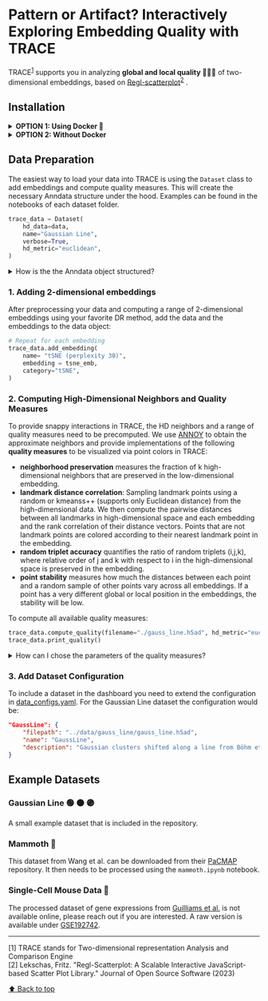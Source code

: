 # Pattern or Artifact? Interactively Exploring Embedding Quality with TRACE

TRACE<sup>[1](#trace)</sup> supports you in analyzing **global and local quality 🕵🏽‍♀️** of two-dimensional embeddings, based on [Regl-scatterplot](https://github.com/flekschas/regl-scatterplot)<sup>[2](#regl_citation)</sup> .


## Installation

<details>
<summary><b>OPTION 1: Using Docker 🐋</b></summary>

Make sure you have [Docker Compose](https://docs.docker.com/compose/install/) installed. Then build the container that includes the backend and frontend.

First you might need to install [docker-compose](https://docs.docker.com/compose/install/).

```bash
docker-compose build
docker-compose up
```
This will mount the /frontend, /backend, and /data directories into the repective containers. 

Open [http://localhost:3000](http://localhost:3000) with your browser to see the result.

</details>

<details>
<summary><b>OPTION 2: Without Docker</b></summary>

#### Required packages
**Backend**: Install the required python packages for the backend, tested with Python 3.11 from `backend/pip_requirements.txt` or `backend/conda_requirements.yaml`. 

**Frontend**: Install the packages in `frontend/package.json` using e.g. `npm install`.

First, start the backend within the right python evironment:
```bash
conda activate backend_env/
python main.py
# or
python -m uvicorn main:app --reload
```

Then start the frontend development server:
```bash
npm run dev
```
Open [http://localhost:3000](http://localhost:3000) with your browser to see the result.

</details>

## Data Preparation

The easiest way to load your data into TRACE is using the `Dataset` class to add embeddings and compute quality measures. This will create the necessary Anndata structure under the hood. Examples can be found in the notebooks of each dataset folder. 

```python
trace_data = Dataset(
    hd_data=data,
    name="Gaussian Line",
    verbose=True,
    hd_metric="euclidean",
)
```

<details>
<summary>How is the the Anndata object structured?</summary>

The TRACE backend can load data structured in the [Anndata](https://anndata.readthedocs.io/en/latest/tutorials/notebooks/getting-started.html) format. It includes the following fields:

* `adata.X` high-dimensional data
* [optional] `adata.obs`: dataframe with metadata e.g. cluster labels
* `adata.obsm` low-dimensional embeddings, one entry for each embedding, e.g. `adata.obsm["t-SNE (exag. 5)"]` for a t-SNE embedding. 
* `adata.uns` unstructured data:

    * `adata.uns["methods"]`: a dictionary that structures all available embeddings into groups (exactly one level with keys and a list as values such as in the example). This defines which embeddings can be selected in the interface. For example one could group according to DR methods and and list all corresponding **two-dimensional** embedding keys in adata.obsm:
        ```json
        {
            "t-SNE": ["t-SNE (exag. 5)", "t-SNE (exag. 1)"],
            "UMAP": ["UMAP 20", "UMAP 100"]
        }
        ```
    * [optional] `adata.uns["neighbors"]`: an _nxk_ array of the k-nearest high-dimensional neighbors of each point
    * [optional] `adata.uns["t-SNE (exag. 5)"]`: dictionary with additional data for each embedding, such as **quality** scores or **parameters** used to obtain the embedding. For example:
        ```json
        {
            "quality": {"qnx@50": [...], "qnx@200": [...]},
            "parameters": {"perplexity": 100, "exaggeration": 5, "epochs": 750}
        }
        ```
    * [optional] 🌈 You can add custom colors for metadata features by adding a list of HEX values to `trace_data.adata.uns["featureName_colors"]`. For categorical features, the number of colors should match the number of categories. The colors for continuous features will be mapped to the [min, max] range of the feature values.

</details>

### 1. Adding 2-dimensional embeddings
After preprocessing your data and computing a range of 2-dimensional embeddings using your favorite DR method, add the data and the embeddings to the data object:

```python
# Repeat for each embedding
trace_data.add_embedding(
    name= "tSNE (perplexity 30)",
    embedding = tsne_emb,
    category="tSNE",
)
```


### 2. Computing High-Dimensional Neighbors and Quality Measures

To provide snappy interactions in TRACE, the HD neighbors and a range of quality measures need to be precomputed. We use [ANNOY](https://github.com/spotify/annoy) to obtain the approximate neighbors and provide implementations of the following **quality measures** to be visualized via point colors in TRACE:

* **neighborhood preservation** measures the fraction of k high-dimensional neighbors that are preserved in the low-dimensional embedding. 
* **landmark distance correlation**: Sampling landmark points using a random or kmeanss++ (supports only Euclidean distance) from the high-dimensional data. We then compute the pairwise distances between all landmarks in high-dimensional space and each embedding and the rank correlation of their distance vectors. Points that are not landmark points are colored according to their nearest landmark point in the embedding. 
* **random triplet accuracy** quantifies the ratio of random triplets (i,j,k), where relative order of j and k with respect to i in the high-dimensional space is preserved in the embedding. 
* **point stability** measures how much the distances between each point and a random sample of other points vary across all embeddings. If a point has a very different global or local position in the embeddings, the stability will be low. 

To compute all available quality measures:
```python
trace_data.compute_quality(filename="./gauss_line.h5ad", hd_metric="euclidean")
trace_data.print_quality()
```

<details>
<summary>How can I chose the parameters of the quality measures?</summary>
Instead of calling the ```compute_quality``` function, you can also call each function separately.

```python
trace_data.precompute_HD_neighbors(maxK=200)
trace_data.compute_neighborhood_preservation(
    neighborhood_sizes=[200, 100, 50]
)
trace_data.compute_global_distance_correlation(
    max_landmarks=1000, LD_landmark_neighbors=True,
    hd_metric="euclidean", sampling_method="random",
)
trace_data.compute_random_triplet_accuracy(
    num_triplets=10
)
trace_data.compute_point_stability(num_samples=50)

# alighn the embeddings such that point movement is minimized
trace_data.align_embeddings(reference_embedding="PCA")
trace_data.save_adata(filename="./gauss_line.h5ad")

```
</details>

### 3. Add Dataset Configuration

To include a dataset in the dashboard you need to extend the configuration in [data_configs.yaml](./backend/data_configs.yaml). For the Gaussian Line dataset the configuration would be:
```json
"GaussLine": {
    "filepath": "../data/gauss_line/gauss_line.h5ad",
    "name": "GaussLine",
    "description": "Gaussian clusters shifted along a line from Böhm et al. (2022)",
}
```

## Example Datasets

### Gaussian Line 🟢 🟠 🟣
A small example dataset that is included in the repository. 

### Mammoth 🦣
This dataset from Wang et al. can be downloaded from their [PaCMAP](https://github.com/YingfanWang/PaCMAP/blob/master/data/mammoth_3d_50k.json) repository. It then needs to be processed using the `mammoth.ipynb` notebook. 

### Single-Cell Mouse Data 🐁
The processed dataset of gene expressions from [Guilliams et al.](https://pubmed.ncbi.nlm.nih.gov/35021063/) is not available online, please reach out if you are interested. A raw version is available under [GSE192742](https://www.ncbi.nlm.nih.gov/geo/query/acc.cgi?acc=GSE192742).


***

<a name="trace">[1]</a> TRACE stands for Two-dimensional representation Analysis and Comparison Engine<br />
<a name="regl_citation">[2]</a> Lekschas, Fritz. "Regl-Scatterplot: A Scalable Interactive JavaScript-based Scatter Plot Library." Journal of Open Source Software (2023)

[⬆️ Back to top](#pattern-or-artefact-interactively-exploring-embedding-quality-with-trace)
